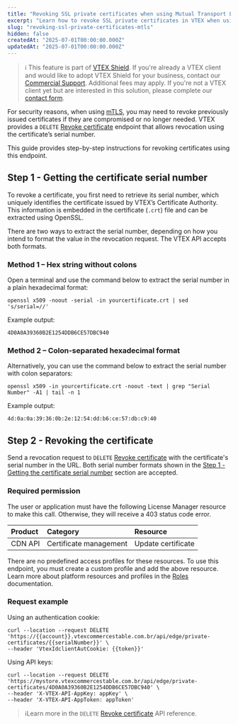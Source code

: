```yaml
---
title: "Revoking SSL private certificates when using Mutual Transport Layer Security (mTLS)"
excerpt: "Learn how to revoke SSL private certificates in VTEX when using mTLS, including how to extract the serial number and use the API to revoke compromised or unused certificates."
slug: "revoking-ssl-private-certificates-mtls"
hidden: false
createdAt: "2025-07-01T00:00:00.000Z"
updatedAt: "2025-07-01T00:00:00.000Z"
---
```


>ℹ️ This feature is part of [VTEX Shield](https://help.vtex.com/en/tutorial/vtex-shield--2CVk6H9eY2CBtHjtDI7BFh). If you're already a VTEX client and would like to adopt VTEX Shield for your business, contact our [Commercial Support](https://help.vtex.com/en/tracks/support-at-vtex--4AXsGdGHqExp9ZkiNq9eMy/3KQWGgkPOwbFTPfBxL7YwZ). Additional fees may apply. If you're not a VTEX client yet but are interested in this solution, please complete our [contact form](https://vtex.com/us-en/contato/).

For security reasons, when using [mTLS](https://help.vtex.com/en/tutorial/mutual-transport-layer-security-mtls--6YR3SoynJMfeEKGlY1Cqlo), you may need to revoke previously issued certificates if they are compromised or no longer needed. VTEX provides a `DELETE` [Revoke certificate](https://developers.vtex.com/docs/api-reference/mtls-api#delete-/api/edge/private-certificates/-serialNumber-) endpoint that allows revocation using the certificate’s serial number.

This guide provides step-by-step instructions for revoking certificates using this endpoint.

## Step 1 - Getting the certificate serial number

To revoke a certificate, you first need to retrieve its serial number, which uniquely identifies the certificate issued by VTEX’s Certificate Authority. This information is embedded in the certificate (`.crt`) file and can be extracted using OpenSSL.

There are two ways to extract the serial number, depending on how you intend to format the value in the revocation request. The VTEX API accepts both formats.

### Method 1 – Hex string without colons

Open a terminal and use the command below to extract the serial number in a plain hexadecimal format:

```shell
openssl x509 -noout -serial -in yourcertificate.crt | sed 's/serial=//'
```

Example output:

```
4D0A0A39360B2E1254DDB6CE57DBC940
```

### Method 2 – Colon-separated hexadecimal format

Alternatively, you can use the command below to extract the serial number with colon separators:

```shell
openssl x509 -in yourcertificate.crt -noout -text | grep "Serial Number" -A1 | tail -n 1
```

Example output:

```
4d:0a:0a:39:36:0b:2e:12:54:dd:b6:ce:57:db:c9:40
```

## Step 2 - Revoking the certificate

Send a revocation request to `DELETE` [Revoke certificate](https://developers.vtex.com/docs/api-reference/mtls-api#delete-/api/edge/private-certificates/-serialNumber-) with the certificate's serial number in the URL. Both serial number formats shown in the [Step 1 \- Getting the certificate serial number](#step-1-getting-the-certificate-serial-number) section are accepted.

### Required permission

The user or application must have the following License Manager resource to make this call. Otherwise, they will receive a 403 status code error.

| Product | Category | Resource |
| :---- | :---- | :---- |
| CDN API | Certificate management | Update certificate |

There are no predefined access profiles for these resources. To use this endpoint, you must create a custom profile and add the above resource. Learn more about platform resources and profiles in the [Roles](https://help.vtex.com/en/tutorial/roles--7HKK5Uau2H6wxE1rH5oRbc) documentation.

### Request example

Using an authentication cookie:

```shell
curl --location --request DELETE 'https://{{account}}.vtexcommercestable.com.br/api/edge/private-certificates/{{serialNumber}}' \
--header 'VtexIdclientAutCookie: {{token}}'
```

Using API keys:

```shell
curl --location --request DELETE 'https://mystore.vtexcommercestable.com.br/api/edge/private-certificates/4D0A0A39360B2E1254DDB6CE57DBC940' \
--header 'X-VTEX-API-AppKey: appKey' \
--header 'X-VTEX-API-AppToken: appToken'
```

>ℹ️Learn more in the `DELETE` [Revoke certificate](https://developers.vtex.com/docs/api-reference/mtls-api#delete-/api/edge/private-certificates/-serialNumber-) API reference.
